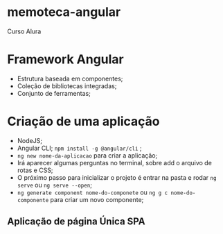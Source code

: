 # memoteca-angular
Curso Alura

# Framework Angular

- Estrutura baseada em componentes;
- Coleção de bibliotecas integradas;
- Conjunto de ferramentas;

# Criação de uma aplicação
- NodeJS;
- Angular CLI; `npm install -g @angular/cli` ;
- `ng new nome-da-aplicacao` para criar a aplicação;
- Irá aparecer algumas perguntas no terminal, sobre add o arquivo de rotas e CSS;
- O próximo passo para inicializar o projeto é entrar na pasta e rodar `ng serve` ou `ng serve --open`; 
- `ng generate component nome-do-componete` ou `ng g c nome-do-componente` para criar um novo componente;

## Aplicação de página Única SPA
